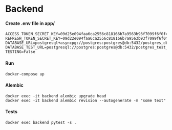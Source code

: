 # Backend

#### Create .env file in app/

```text
ACCESS_TOKEN_SECRET_KEY=09d25e094faa6ca2556c818166b7a9563b93f7099f6f0f4caa6cf63b88e8d3e7
REFRESH_TOKEN_SECRET_KEY=09d22e094faa6ca2556c818166b7a9563b93f7099f6f0f4caa6cf63b88e8d3e7
DATABASE_URL=postgresql+asyncpg://postgres:postgres@db:5432/postgres_db
DATABASE_TEST_URL=postgresql://postgres:postgres@db:5432/postgres_test_db
TESTING=False
```

#### Run

    docker-compose up

#### Alembic

    docker exec -it backend alembic upgrade head
    docker exec -it backend alembic revision --autogenerate -m "some text"


#### Tests
    docker exec backend pytest -s .